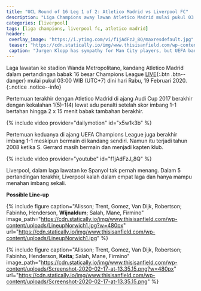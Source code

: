 ```yaml
---
title: "UCL Round of 16 Leg 1 of 2: Atletico Madrid vs Liverpool FC"
description: "Liga Champions away lawan Atletico Madrid mulai pukul 03:00 WIB (UTC+7) dini hari Rabu, 19 Februari 2020 di Wanda Metropolitano"
categories: [liverpool]
tags: [liga champions, liverpool fc, atletico madrid]
header:
 overlay_image: "https://i.ytimg.com/vi/f1jAdFzJ_8Q/maxresdefault.jpg"
 teaser: "https://cdn.statically.io/img/www.thisisanfield.com/wp-content/uploads/2019-01-03-224-Man_City_Liverpool-e1549030516601.jpg?w=480px"
 caption: "Jurgen Klopp has sympathy for Man City players, but UEFA ban is _obviously serious_"
---
```

Laga lawatan ke stadion Wanda Metropolitano, kandang Atletico Madrid dalam pertandingan babak 16 besar Champions League [LIVE](#match){:.btn .btn--danger} mulai pukul 03:00 WIB (UTC+7) dini hari Rabu, 19 Februari 2020.
{:.notice .notice--info}

Pertemuan terakhir dengan Atletico Madrid di ajang Audi Cup 2017 berakhir dengan kekalahan 1(5)-1(4) lewat adu penalti setelah skor imbang 1-1 bertahan hingga 2 x 15 menit babak tambahan berakhir.

{% include video provider="dailymotion" id="x5w1k3b" %}

Pertemuan keduanya di ajang UEFA Champions League juga berakhir imbang 1-1 meskipun bermain di kandang sendiri. Namun itu terjadi tahun 2008 ketika S. Gerrard masih bermain dan menjadi kapten klub.

{% include video provider="youtube" id="f1jAdFzJ_8Q" %}

Liverpool, dalam laga lawatan ke Spanyol tak pernah menang. Dalam 5 pertandingan terakhir, Liverpool kalah dalam empat laga dan hanya mampu menahan imbang sekali.

**Possible Line-up**

{% include figure caption="Alisson; Trent, Gomez, Van Dijk, Robertson; Fabinho, Henderson, **Wijnaldum**; Salah, Mane, Firmino" image_path="https://cdn.statically.io/img/www.thisisanfield.com/wp-content/uploads/LineupNorwich1.jpg?w=480px" url="https://cdn.statically.io/img/www.thisisanfield.com/wp-content/uploads/LineupNorwich1.jpg" %}

{% include figure caption="Alisson; Trent, Gomez, Van Dijk, Robertson; Fabinho, Henderson, **Keita**; Salah, Mane, Firmino" image_path="https://cdn.statically.io/img/www.thisisanfield.com/wp-content/uploads/Screenshot-2020-02-17-at-13.35.15.png?w=480px" url="https://cdn.statically.io/img/www.thisisanfield.com/wp-content/uploads/Screenshot-2020-02-17-at-13.35.15.png" %}
